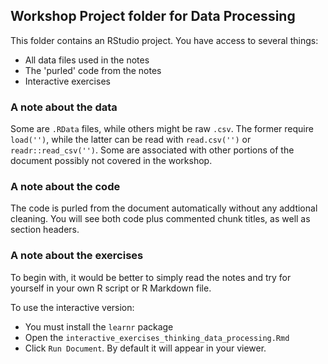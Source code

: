 ## Workshop Project folder for Data Processing

This folder contains an RStudio project. You have access to several things:

- All data files used in the notes
- The 'purled' code from the notes
- Interactive exercises


### A note about the data

Some are `.RData` files, while others might be raw `.csv`.  The former require `load('')`, while the latter can be read with `read.csv('')` or `readr::read_csv('')`.  Some are associated with other portions of the document possibly not covered in the workshop.


### A note about the code

The code is purled from the document automatically without any addtional cleaning.  You will see both code plus commented chunk titles, as well as section headers.


### A note about the exercises

To begin with, it would be better to simply read the notes and try for yourself in your own R script or R Markdown file.


To use the interactive version:

  - You must install the `learnr` package
  - Open the `interactive_exercises_thinking_data_processing.Rmd`
  - Click `Run Document`. By default it will appear in your viewer.
  
  